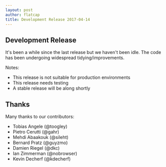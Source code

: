 ```yaml
---
layout: post
author: flatcap
title: Development Release 2017-04-14
---
```


## Development Release

It's been a while since the last release but we haven't been idle. The code
has been undergoing widespread tidying/improvements.

Notes:

- This release is not suitable for production environments
- This release needs testing
- A stable release will be along shortly

## Thanks

Many thanks to our contributors:

- Tobias Angele (@toogley)
- Pietro Cerutti (@gahr)
- Mehdi Abaakouk (@sileht)
- Bernard Pratz (@guyzmo)
- Damien Riegel (@dkc)
- Ian Zimmerman (@nobrowser)
- Kevin Decherf (@kdecherf)

